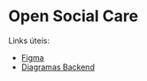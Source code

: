 # Open Social Care

Links úteis:
- [Figma](https://www.figma.com/proto/hZgEi4I4LrMbJbh22FPO37/Social-Care-dev?type=design&node-id=1123-212301&t=9XGaY4kFkZSY5uMm-0&scaling=scale-down-width&page-id=1106%3A218600&starting-point-node-id=1123%3A212301&show-proto-sidebar=1)
- [Diagramas Backend](https://drive.google.com/file/d/1F5jvt55RPBPejNrsnehL_9-LUlBm4ewT/view?usp=drive_link)
